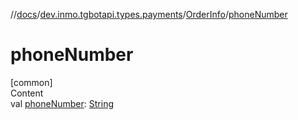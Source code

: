 //[docs](../../../index.md)/[dev.inmo.tgbotapi.types.payments](../index.md)/[OrderInfo](index.md)/[phoneNumber](phone-number.md)



# phoneNumber  
[common]  
Content  
val [phoneNumber](phone-number.md): [String](https://kotlinlang.org/api/latest/jvm/stdlib/kotlin/-string/index.html)  



